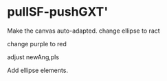 # pullSF-pushGXT'

Make the canvas auto-adapted.
change ellipse to ract

change purple to red

adjust newAng,pls

Add ellipse elements.
